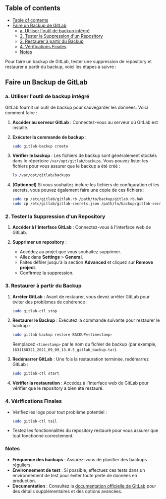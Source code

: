 ## Table of contents

- [Table of contents](#table-of-contents)
- [Faire un Backup de GitLab](#faire-un-backup-de-gitlab)
  - [a. Utiliser l'outil de backup intégré](#a-utiliser-loutil-de-backup-intégré)
  - [2. Tester la Suppression d'un Repository](#2-tester-la-suppression-dun-repository)
  - [3. Restaurer à partir du Backup](#3-restaurer-à-partir-du-backup)
  - [4. Vérifications Finales](#4-vérifications-finales)
  - [Notes](#notes)


Pour faire un backup de GitLab, tester une suppression de repository et restaurer à partir du backup, voici les étapes à suivre :

## Faire un Backup de GitLab

### a. Utiliser l'outil de backup intégré

GitLab fournit un outil de backup pour sauvegarder les données. Voici comment faire :

1. **Accéder au serveur GitLab** :
   Connectez-vous au serveur où GitLab est installé.

2. **Exécuter la commande de backup** :
   ```bash
   sudo gitlab-backup create
   ```

3. **Vérifier le backup** :
   Les fichiers de backup sont généralement stockés dans le répertoire `/var/opt/gitlab/backups`. Vous pouvez lister les fichiers pour vous assurer que le backup a été créé :
   ```bash
   ls /var/opt/gitlab/backups
   ```

4. **(Optionnel)** Si vous souhaitez inclure les fichiers de configuration et les secrets, vous pouvez également faire une copie de ces fichiers :
   ```bash
   sudo cp /etc/gitlab/gitlab.rb /path/to/backup/gitlab.rb.bak
   sudo cp /etc/gitlab/gitlab-secrets.json /path/to/backup/gitlab-secrets.json.bak
   ```

### 2. Tester la Suppression d'un Repository

1. **Accéder à l'interface GitLab** :
   Connectez-vous à l'interface web de GitLab.

2. **Supprimer un repository** :
   - Accédez au projet que vous souhaitez supprimer.
   - Allez dans **Settings** > **General**.
   - Faites défiler jusqu'à la section **Advanced** et cliquez sur **Remove project**.
   - Confirmez la suppression.

### 3. Restaurer à partir du Backup

1. **Arrêter GitLab** :
   Avant de restaurer, vous devez arrêter GitLab pour éviter des problèmes de cohérence :
   ```bash
   sudo gitlab-ctl stop
   ```

2. **Restaurer le Backup** :
   Exécutez la commande suivante pour restaurer le backup :
   ```bash
   sudo gitlab-backup restore BACKUP=<timestamp>
   ```
   Remplacez `<timestamp>` par le nom du fichier de backup (par exemple, `1631180321_2021_09_09_13.0.5_gitlab_backup.tar`).

3. **Redémarrer GitLab** :
   Une fois la restauration terminée, redémarrez GitLab :
   ```bash
   sudo gitlab-ctl start
   ```

4. **Vérifier la restauration** :
   Accédez à l'interface web de GitLab pour vérifier que le repository a bien été restauré.

### 4. Vérifications Finales

- Vérifiez les logs pour tout problème potentiel :
  ```bash
  sudo gitlab-ctl tail
  ```

- Testez les fonctionnalités du repository restauré pour vous assurer que tout fonctionne correctement.

### Notes

- **Fréquence des backups** : Assurez-vous de planifier des backups réguliers.
- **Environnement de test** : Si possible, effectuez ces tests dans un environnement de test pour éviter toute perte de données en production.
- **Documentation** : Consultez la [documentation officielle de GitLab](https://docs.gitlab.com/ee/raketasks/backup_restore.html) pour des détails supplémentaires et des options avancées.

